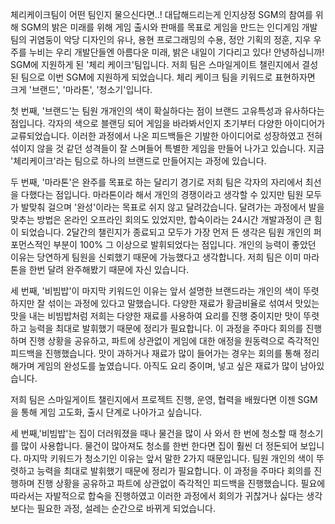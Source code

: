 체리케이크팀이 어떤 팀인지 물으신다면..!
대답해드리는게 인지상정
SGM의 참여를 위해
SGM의 밝은 미래를 위해
게임 출시와 판매를 목표로 게임을 만드는
인디게임 개발팀의 귀염둥이 악당
디자인의 유나, 용현
프로그래밍의 수용, 정안
기획의 정훈, 지우
우주를 누비는 우리 개발단들엔
아름다운 미래, 밝은 내일이 기다리고 있다!
안녕하십니까! SGM에 지원하게 된 '체리 케이크'팀입니다.
저희 팀은 스마일게이트 챌린지에서 결성된 팀으로 이번 SGM에 지원하게 되었습니다.
체리 케이크 팀을 키워드로 표현하자면 크게 '브랜드', '마라톤', '청소기'입니다.

첫 번째, '브랜드'는 팀원 개개인의 색이 확실하다는 점이 브랜드 고유특성과 유사하다는 점입니다.
각자의 색으로 블랜딩 되어 게임을 바라봐서인지 초기부터 다양한 아이디어가 교류되었습니다.
이러한 과정에서 나온 피드백들은 기발한 아이디어로 성장하였고 전혀 섞이지 않을 것 같던 성격들이 잘 스며들어 특별한 게임을 만들어 나가고 있습니다.
지금 '체리케이크'라는 팀으로 하나의 브랜드로 만들어지는 과정에 있습니다.

두 번째, '마라톤'은 완주를 목표로 하는 달리기 경기로 저희 팀은 각자의 자리에서 최선을 다했다는 점입니다.
마라톤이라 해서 개인의 경쟁이라고 생각할 수 있지만 팀원 모두가 발맞춰 걸으며 '완성'이라는 목표로 쉬지 않고 달려갔습니다.
달려가는 과정에서 발을 맞추는 방법은 온라인 오프라인 회의도 있었지만, 합숙이라는 24시간 개발과정이 큰 힘이 되었습니다.
2달간의 챌린지가 종료되고 모두가 가장 먼저 든 생각은 팀원 개인의 퍼포먼스적인 부분이 100% 그 이상으로 발휘되었다는 점입니다.
개인의 능력이 좋았던 이유는 당연하게 팀원을 신뢰했기 때문에 가능했다고 생각합니다.
저희 팀은 이미 마라톤을 한번 달려 완주해봤기 때문에 자신 있습니다.

세 번째, '비빔밥'이 마지막 키워드인 이유는 앞서 설명한 브랜드라는 개인의 색이 뚜렷하지만 잘 섞이는 과정에 있다고 말했습니다.
다양한 재료가 황금비율로 섞여서 맛있는 맛을 내는 비빔밥처럼 저희는 다양한 재료를 사용하여 요리를 진행 중이지만 맛이 뚜렷하고 능력을 최대로 발휘했기 때문에 정리가 필요합니다.
이 과정을 주마다 회의를 진행하며 진행 상황을 공유하고, 파트에 상관없이 게임에 대한 애정을 원동력으로 즉각적인 피드백을 진행했습니다.
맛이 과하거나 재료가 많이 들어가는 경우는 회의를 통해 정리해가며 게임의 완성도를 높였습니다.
아직도 요리 중이며, 넣고 싶은 재료가 많이 남아있습니다.

저희 팀은 스마일게이트 챌린지에서 프로젝트 진행, 운영, 협력을 배웠다면 이젠 SGM을 통해 게임 고도화, 출시 단계로 나아가고 싶습니다.

세 번째,'비빔밥'는 집이 더러워졌을 때나 물건을 많이 사 와서 한 번에 청소할 때 청소기를 많이 사용합니다.
물건이 많아져도 청소를 한번 한다면 집이 훨씬 더 정돈되어 보입니다.
마지막 키워드가 청소기인 이유는 앞서 말한 2가지 때문입니다.
팀원 개인의 색이 뚜렷하고 능력을 최대로 발휘했기 때문에 정리가 필요합니다.
이 과정을 주마다 회의를 진행하며 진행 상황을 공유하고 파트에 상관없이 즉각적인 피드백을 진행했습니다.
필요에 따라서는 자발적으로 합숙을 진행하였고 이러한 과정에서 회의가 귀찮거나 싫다는 생각보다는 필요한 과정, 설레는 순간으로 바뀌게 되었습니다.
